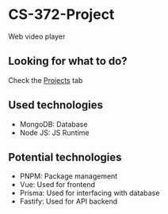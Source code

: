 # CS-372-Project
Web video player

## Looking for what to do?
Check the [Projects](https://github.com/yeSpud/CS-372-Project/projects) tab

## Used technologies
* MongoDB: Database
* Node JS: JS Runtime

## Potential technologies
* PNPM: Package management
* Vue: Used for frontend
* Prisma: Used for interfacing with database
* Fastify: Used for API backend